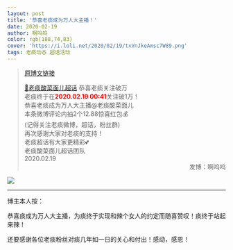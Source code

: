 ```yaml
---
layout: post
title: '恭喜老痰成为万人大主播！'
date: 2020-02-19
author: 啊呜呜
color: rgb(188,74,83)
cover: 'https://i.loli.net/2020/02/19/txVnJkeAmsc7W89.png'
tags: 老痰动态 超话活动
---
```


> [原博文链接](https://weibo.com/2886348734/IuPyYCieN)
> 
> [💎老痰酸菜面儿超话](https://weibo.com/p/100808c9bf185bddd18c52092ca1528b4d683a) 恭喜老痰关注破万<br/>老痰终于在<strong style="color:red;">2020.02.19 00:41</strong>关注破1万！<br/>恭喜老痰成为万人大主播@老痰酸菜面儿<br/>本条微博评论内抽2个12.88惊喜红包💰<br/>(记得关注老痰微博，超话，粉丝群)<br/>再次感谢大家对老痰的支持！<br/>老痰超话有大家更精彩💕<br/>老痰酸菜面儿超话团队<br/>2020.02.19<span style="text-align:right; display:block">发博：啊呜呜</span>

![](https://i.loli.net/2020/02/19/LNx9SOeHUnW1i3s.jpg)

---


博主本人按：

恭喜痰成为万人大主播，为痰终于实现和辣个女人的约定而随喜赞叹！痰终于站起来辣！

还要感谢各位老痰粉丝对痰几年如一日的关心和付出！感动，感恩！